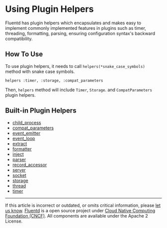 # Using Plugin Helpers

Fluentd has plugin helpers which encapsulates and makes easy to
implement commonly implemented features in plugins such as timer,
threading, formatting, parsing, ensuring configuration syntax's backward
compatibility.


## How To Use

To use plugin helpers, it needs to call `helpers(*snake_case_symbols)`
method with snake case symbols.

```
helpers :timer, :storage, :compat_parameters
```

Then, `helpers` method will include `Timer`, `Storage`. and
`CompatParameters` plugin helpers.


## Built-in Plugin Helpers

-   [child\_process](/developer/api-plugin-helper-child_process.md)
-   [compat\_parameters](/developer/api-plugin-helper-compat_parameters.md)
-   [event\_emitter](/developer/api-plugin-helper-event_emitter.md)
-   [event\_loop](/developer/api-plugin-helper-event_loop.md)
-   [extract](/developer/api-plugin-helper-extract.md)
-   [formatter](/developer/api-plugin-helper-formatter.md)
-   [inject](/developer/api-plugin-helper-inject.md)
-   [parser](/developer/api-plugin-helper-parser.md)
-   [record\_accessor](/developer/api-plugin-helper-record_accessor.md)
-   [server](/developer/api-plugin-helper-server.md)
-   [socket](/developer/api-plugin-helper-socket.md)
-   [storage](/developer/api-plugin-helper-storage.md)
-   [thread](/developer/api-plugin-helper-thread.md)
-   [timer](/developer/api-plugin-helper-timer.md)


------------------------------------------------------------------------

If this article is incorrect or outdated, or omits critical information, please [let us know](https://github.com/fluent/fluentd-docs-gitbook/issues?state=open).
[Fluentd](http://www.fluentd.org/) is a open source project under [Cloud Native Computing Foundation (CNCF)](https://cncf.io/). All components are available under the Apache 2 License.
